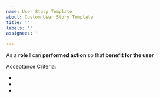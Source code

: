 ```yaml
---
name: User Story Template
about: Custom User Story Template
title: ''
labels: ''
assignees: ''

---
```


As a **role** I can **performed action** so that **benefit for the user**

Acceptance Criteria:

-
-
-
